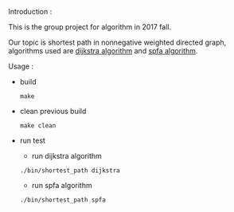 Introduction :

This is the group project for algorithm in 2017 fall.

Our topic is shortest path in nonnegative weighted directed graph, algorithms used are [dijkstra algorithm](https://en.wikipedia.org/wiki/Dijkstra%27s_algorithm) and [spfa algorithm](https://en.wikipedia.org/wiki/Shortest_Path_Faster_Algorithm).

Usage :

- build

    `make`

- clean previous build

    `make clean`

- run test

    - run dijkstra algorithm

    `./bin/shortest_path dijkstra`

    - run spfa algorithm

    `./bin/shortest_path spfa`
